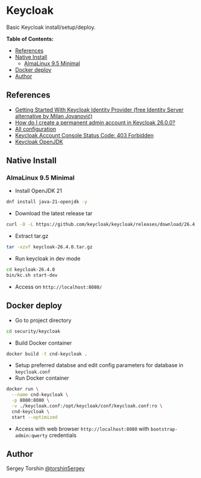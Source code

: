 # Keycloak

Basic Keycloak install/setup/deploy.

**Table of Contents:**
- [References](#references)
- [Native Install](#native-install)
  - [AlmaLinux 9.5 Minimal](#almalinux-95-minimal)
- [Docker deploy](#docker-deploy)
- [Author](#author)

## References

- [Getting Started With Keycloak Identity Provider (free Identity Server alternative by Milan Jovanović)](https://www.youtube.com/watch?v=fvxQ8bW0vO8)
- [How do I create a permanent admin account in Keycloak 26.0.0?](https://github.com/keycloak/keycloak/discussions/33803)
- [All configuration](https://www.keycloak.org/server/all-config)
- [Keycloak Account Console Status Code: 403 Forbidden ](https://keycloak.discourse.group/t/status-code-403-forbidden/10854/2)
- [Keycloak OpenJDK](https://www.keycloak.org/getting-started/getting-started-zip)

## Native Install

### AlmaLinux 9.5 Minimal

- Install OpenJDK 21
```bash
dnf install java-21-openjdk -y
```
- Download the latest release tar
```bash
curl -O -L https://github.com/keycloak/keycloak/releases/download/26.4.0/keycloak-26.4.0.tar.gz
```
- Extract tar.gz
```bash
tar -xzvf keycloak-26.4.0.tar.gz
```
- Run keycloak in dev mode
```bash
cd keycloak-26.4.0
bin/kc.sh start-dev
```
- Access on `http://localhost:8080/`

## Docker deploy

- Go to project directory
```bash
cd security/keycloak
```
- Build Docker container
```bash
docker build -t cnd-keycloak .
```
- Setup preferred databse and edit config parameters for database in `keycloak.conf`
- Run Docker container
```bash
docker run \
  --name cnd-keycloak \
  -p 8080:8080 \
  -v ./keycloak.conf:/opt/keycloak/conf/keycloak.conf:ro \
  cnd-keycloak \
  start --optimized
```
- Access with web browser `http://localhost:8080` with `bootstrap-admin:qwerty` credentials

## Author

Sergey Torshin [@torshin5ergey](https://github.com/torshin5ergey)
